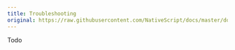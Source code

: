 ```yaml
---
title: Troubleshooting
original: https://raw.githubusercontent.com/NativeScript/docs/master/docs/start/troubleshooting.md
---
```


Todo
